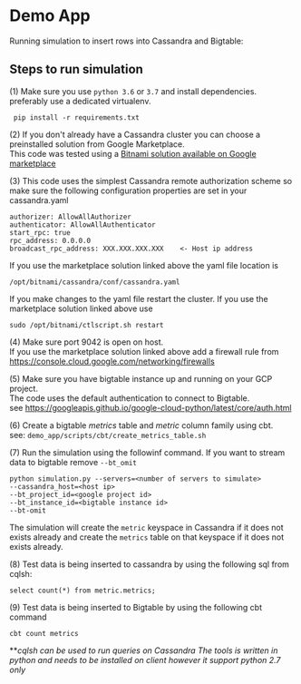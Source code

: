 # Demo App
Running simulation to insert rows into Cassandra and Bigtable:

## Steps to run simulation
(1) Make sure you use `python 3.6` or `3.7` and install dependencies. 
preferably use a dedicated virtualenv.  

  ``` pip install -r requirements.txt```  

(2) If you don't already have a Cassandra cluster you can choose a preinstalled 
   solution from Google Marketplace.    
This code was tested using a [Bitnami solution available on Google marketplace](https://console.cloud.google.com/marketplace/details/bitnami-launchpad/cassandra)  

(3) This code uses the simplest Cassandra remote authorization scheme 
 so make sure the following configuration properties are set in your cassandra.yaml  
 ```
 authorizer: AllowAllAuthorizer
 authenticator: AllowAllAuthenticator
 start_rpc: true
 rpc_address: 0.0.0.0
 broadcast_rpc_address: XXX.XXX.XXX.XXX    <- Host ip address
```  
 If you use the marketplace solution linked above the yaml file location is
 
```/opt/bitnami/cassandra/conf/cassandra.yaml```  

 If you make changes to the yaml file restart the cluster. 
 If you use the marketplace solution linked above use
 
```sudo /opt/bitnami/ctlscript.sh restart```
 
 
(4) Make sure port 9042 is open on host.    
 If you use the marketplace solution linked above add a firewall rule
 from https://console.cloud.google.com/networking/firewalls
 
(5) Make sure you have bigtable instance up and running on your GCP project.  
  The code uses the default authentication to connect to Bigtable.  
  see https://googleapis.github.io/google-cloud-python/latest/core/auth.html  

(6) Create a bigtable *metrics* table and *metric* column family using cbt.   
  see: ```demo_app/scripts/cbt/create_metrics_table.sh```  


(7) Run the simulation using the followinf command. If you want to stream data to bigtable remove ```--bt_omit```
``` 
python simulation.py --servers=<number of servers to simulate>
--cassandra_host=<host ip> 
--bt_project_id=<google project id>
--bt_instance_id=<bigtable instance id>
--bt-omit
```

The simulation will create the ```metric``` keyspace in Cassandra if it does not exists already
and create the ```metrics``` table on that keyspace if it does not exists already.

(8) Test data is being inserted to cassandra by using the following sql from cqlsh:

 ```select count(*) from metric.metrics;```  
 
(9) Test data is being inserted to Bigtable by using the following cbt command

 ```cbt count metrics```
 

**_cqlsh can be used to run queries on Cassandra
   The tools is written in python and needs to be installed on client
   however it support python 2.7 only_
    
    
